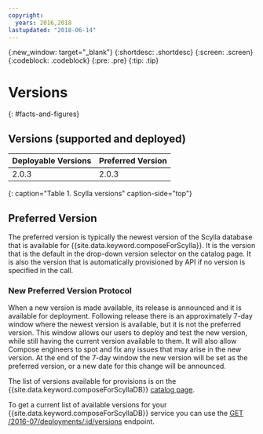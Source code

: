 ```yaml
---
copyright:
  years: 2016,2018
lastupdated: "2018-06-14"
---
```


{:new_window: target="_blank"}
{:shortdesc: .shortdesc}
{:screen: .screen}
{:codeblock: .codeblock}
{:pre: .pre}
{:tip: .tip}

# Versions 
{: #facts-and-figures}

## Versions (supported and deployed)

Deployable Versions| Preferred Version
----------|-----------
2.0.3 | 2.0.3
{: caption="Table 1. Scylla versions" caption-side="top"}

## Preferred Version

The preferred version is typically the newest version of the Scylla database that is available for {{site.data.keyword.composeForScylla}}. It is the version that is the default in the drop-down version selector on the catalog page. It is also the version that is automatically provisioned by API if no version is specified in the call.

### New Preferred Version Protocol

When a new version is made available, its release is announced and it is available for deployment. Following release there is an approximately 7-day window where the newest version is available, but it is not the preferred version. This window allows our users to deploy and test the new version, while still having the current version available to them. It will also allow Compose engineers to spot and fix any issues that may arise in the new version. At the end of the 7-day window the new version will be set as the preferred version, or a new date for this change will be announced.

The list of versions available for provisions is on the {{site.data.keyword.composeForScyllaDB}} [catalog page](https://console.{DomainName}/catalog/services/compose-for-scylladb).

To get a current list of available versions for your {{site.data.keyword.composeForScyllaDB}} service you can use the 
[GET /2016-07/deployments/:id/versions](https://apidocs.compose.com/v1.0/reference#2016-07-get-deployments-versions) endpoint.
